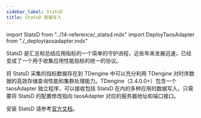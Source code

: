 ```yaml
---
sidebar_label: StatsD
title: StatsD 直接写入
---
```


import StatsD from "../14-reference/_statsd.mdx"
import DeployTaosAdapter from "./_deploytaosadapter.mdx"

StatsD 是汇总和总结应用指标的一个简单的守护进程，近些年来发展迅速，已经变成了一个用于收集应用性能指标的统一的协议。

将 StatsD 采集的指标数据存在到 TDengine 中可以充分利用 TDengine 对时序数据的高效存储查询性能和集群处理能力。TDengine（2.4.0.0+）包含一个 taosAdapter 独立程序，可以接收包括 StatsD 在内的多种应用的数据写入，只需要将 StatsD 的配置修改指向 taosAdapter 对应的服务器地址和端口接口。

安装 StatsD 请参考[官方文档](https://github.com/statsd/statsd)。

<DeployTaosAdapter />
<StatsD />

